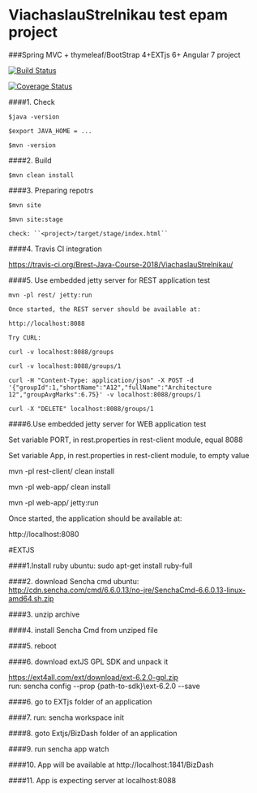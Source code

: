 # ViachaslauStrelnikau test epam project
###Spring MVC + thymeleaf/BootStrap 4+EXTjs 6+ Angular 7 project

[![Build Status](https://travis-ci.org/Brest-Java-Course-2018/ViachaslauStrelnikau.svg?branch=master)](https://travis-ci.org/Brest-Java-Course-2018/ViachaslauStrelnikau)

[![Coverage Status](https://coveralls.io/repos/github/Brest-Java-Course-2018/ViachaslauStrelnikau/badge.svg)](https://coveralls.io/github/Brest-Java-Course-2018/ViachaslauStrelnikau)

####1. Check  
    
    $java -version  
    
    $export JAVA_HOME = ...
    
    $mvn -version
    
####2. Build

    
    $mvn clean install
    
####3. Preparing repotrs
  
    $mvn site
  
    $mvn site:stage
  
    check: ``<project>/target/stage/index.html``
    
####4.  Travis CI integration 

https://travis-ci.org/Brest-Java-Course-2018/ViachaslauStrelnikau/

####5. Use embedded jetty server for REST application test 

    mvn -pl rest/ jetty:run
        
    Once started, the REST server should be available at:
        
    http://localhost:8088
        
    Try CURL:
        
    curl -v localhost:8088/groups
        
    curl -v localhost:8088/groups/1
        
    curl -H "Content-Type: application/json" -X POST -d '{"groupId":1,"shortName":"A12","fullName":"Architecture 12","groupAvgMarks":6.75}' -v localhost:8088/groups/1
        
    curl -X "DELETE" localhost:8088/groups/1
    
####6.Use embedded jetty server for WEB application test 

   Set variable PORT, in rest.properties in rest-client module, equal 8088
   
   Set variable App, in rest.properties in rest-client module, to empty value
   
   mvn -pl rest-client/ clean install
   
   mvn -pl web-app/ clean install
   
   mvn -pl web-app/ jetty:run

   Once started, the application should be available at:

   http://localhost:8080
   
   #EXTJS
   
####1.Install ruby
   ubuntu:
   sudo apt-get install ruby-full
   
####2. download Sencha cmd
   ubuntu:
   http://cdn.sencha.com/cmd/6.6.0.13/no-jre/SenchaCmd-6.6.0.13-linux-amd64.sh.zip
   
####3. unzip archive

####4. install Sencha Cmd from unziped file

####5. reboot

####6. download extJS GPL SDK and unpack it

   https://ext4all.com/ext/download/ext-6.2.0-gpl.zip  
   run: sencha config --prop {path-to-sdk}\ext-6.2.0 --save
   
####6. go to EXTjs folder of an application

####7. run: sencha workspace init

####8. goto Extjs/BizDash folder of an application

####9. run sencha app watch

####10. App will be available at http://localhost:1841/BizDash

####11. App is expecting server at localhost:8088
